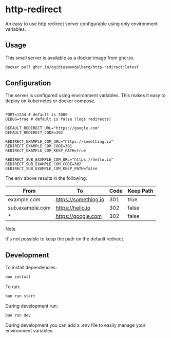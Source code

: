# http-redirect

An easy to use http redirect server configurable using only environment variables.

## Usage

This small server is available as a docker image from ghcr.io.

```bash
docker pull ghcr.io/egidiusmengelberg/http-redirect:latest
```

## Configuration

The server is configured using environment variables. This makes it easy to deploy on kubernetes or docker compose.

```dosini

PORT=1234 # default is 3000
DEBUG=true # default is false (logs redirects)

DEFAULT_REDIRECT_URL="https://google.com"
DEFAULT_REDIRECT_CODE=302

REDIRECT_EXAMPLE_COM_URL="https://something.io"
REDIRECT_EXAMPLE_COM_CODE=301
REDIRECT_EXAMPLE_COM_KEEP_PATH=true

REDIRECT_SUB_EXAMPLE_COM_URL="https://hello.io"
REDIRECT_SUB_EXAMPLE_COM_CODE=302
REDIRECT_SUB_EXAMPLE_COM_KEEP_PATH=false

```

The env above results in the following:

| From              | To                    | Code | Keep Path  |
| ----------------- | --------------------- | ---- | ---------- |
| example.com       | https://something.io  | 301  | true       |
| sub.example.com   | https://hello.io      | 302  | false      |
| *                 | https://google.com    | 302  | false      |

> [!NOTE]
> It's not possible to keep the path on the default redirect.

## Development

To install dependencies:

```bash
bun install
```

To run:

```bash
bun run start
```

During development run:

```bash
bun run dev
```

During development you can add a .env file to easily manage your environment variables


